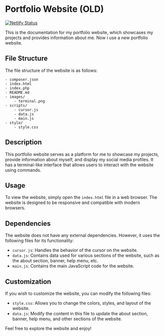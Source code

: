# Portfolio Website (OLD)

[![Netlify Status](https://api.netlify.com/api/v1/badges/d5243264-1e02-441b-95ee-b2b2adbbbea6/deploy-status)](https://app.netlify.com/sites/lohitkolluri-old/deploys)

This is the documentation for my portfolio website, which showcases my projects and provides information about me. Now i use a new portfolio website.

## File Structure

The file structure of the website is as follows:

```
- composer.json
- index.html
- index.php
- README.md
- images/
    - terminal.png
- scripts/
    - cursor.js
    - data.js
    - main.js
- style/
    - style.css
```

## Description

This portfolio website serves as a platform for me to showcase my projects, provide information about myself, and display my social media profiles. It has a terminal-like interface that allows users to interact with the website using commands.

## Usage

To view the website, simply open the `index.html` file in a web browser. The website is designed to be responsive and compatible with modern browsers.

## Dependencies

The website does not have any external dependencies. However, it uses the following files for its functionality:

- `cursor.js`: Handles the behavior of the cursor on the website.
- `data.js`: Contains data used for various sections of the website, such as the about section, banner, help menu, etc.
- `main.js`: Contains the main JavaScript code for the website.

## Customization

If you wish to customize the website, you can modify the following files:

- `style.css`: Allows you to change the colors, styles, and layout of the website.
- `data.js`: Modify the content in this file to update the about section, banner, help menu, and other sections of the website.

Feel free to explore the website and enjoy!
